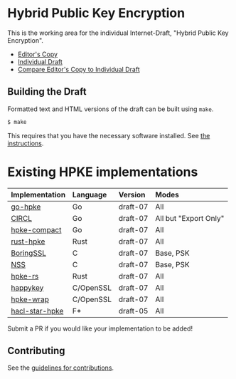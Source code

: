 # Hybrid Public Key Encryption

This is the working area for the individual Internet-Draft, "Hybrid Public Key Encryption".

* [Editor's Copy](https://cfrg.github.io/draft-irtf-cfrg-hpke/#go.draft-irtf-cfrg-hpke.html)
* [Individual Draft](https://tools.ietf.org/html/draft-irtf-cfrg-hpke)
* [Compare Editor's Copy to Individual Draft](https://cfrg.github.io/draft-irtf-cfrg-hpke/#go.draft-irtf-cfrg-hpke.diff)

## Building the Draft

Formatted text and HTML versions of the draft can be built using `make`.

```sh
$ make
```

This requires that you have the necessary software installed.  See
[the instructions](https://github.com/martinthomson/i-d-template/blob/master/doc/SETUP.md).

# Existing HPKE implementations

| Implementation                                     | Language | Version  | Modes  |
| -------------------------------------------------- |:---------|:---------|:-------|
| [go-hpke](https://github.com/cisco/go-hpke)        | Go       | draft-07 | All    |
| [CIRCL](https://github.com/cloudflare/circl/tree/master/hpke) | Go       | draft-07 | All but "Export Only" |
| [hpke-compact](https://github.com/jedisct1/go-hpke-compact)   | Go       | draft-07 | All    |
| [rust-hpke](https://github.com/rozbb/rust-hpke)    | Rust     | draft-07 | All    |
| [BoringSSL](https://boringssl.googlesource.com/boringssl/+/HEAD/crypto/hpke/) | C | draft-07 | Base, PSK |
| [NSS](https://hg.mozilla.org/projects/nss/file/tip/lib/pk11wrap) | C | draft-07 | Base, PSK |
| [hpke-rs](https://github.com/franziskuskiefer/hpke-rs)    | Rust     | draft-07 | All    |
| [happykey](https://github.com/sftcd/happykey) | C/OpenSSL | draft-07 | All |
| [hpke-wrap](https://github.com/danharkins/hpke-wrap) | C/OpenSSL | draft-07 | All |
| [hacl-star-hpke](https://github.com/project-everest/hacl-star/blob/_blipp_hpke/specs/Spec.Agile.HPKE.fsti) | F\* | draft-05 | All |

Submit a PR if you would like your implementation to be added!

## Contributing

See the
[guidelines for contributions](https://github.com/cfrg/draft-irtf-cfrg-hpke/blob/master/CONTRIBUTING.md).
